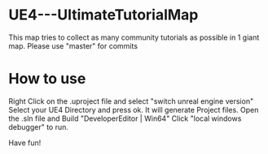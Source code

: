 UE4---UltimateTutorialMap
=========================

This map tries to collect as many community tutorials as possible in 1 giant map.
Please use "master" for commits


How to use
==========
Right Click on the .uproject file and select "switch unreal engine version"
Select your UE4 Directory and press ok.
It will generate Project files.
Open the .sln file and Build "DeveloperEditor | Win64"
Click "local windows debugger" to run.

Have fun!